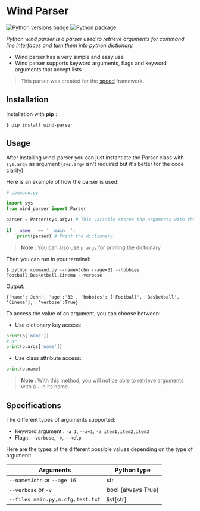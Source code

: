 # Wind Parser 
![Python versions badge](https://img.shields.io/pypi/pyversions/wind-parser) [![Python package](https://github.com/anthonyraf/wind-parser/actions/workflows/python-package.yml/badge.svg?branch=main)](https://github.com/anthonyraf/wind-parser/actions/workflows/python-package.yml)

*Python wind parser is a parser used to retrieve arguments for command line interfaces and turn them into python dictionary.*

- Wind parser has a very simple and easy use
- Wind parser supports keyword arguments, flags and keyword arguments that accept lists
> This parser was created for the [speed](https://github.com/anthonyraf/speed-cli) framework.
## Installation

Installation with **pip** : 

    $ pip install wind-parser
    
## Usage

After installing wind-parser you can just instantiate the Parser class with `sys.argv` as argument (`sys.argv` isn't required but it's better for the code clarity)

Here is an example of how the parser is used:
```python
# command.py

import sys
from wind_parser import Parser

parser = Parser(sys.argv) # This variable stores the arguments with their values in a python dictionary
 
if __name__ == '__main__':
    print(parser) # Print the dictionary
```
> **Note**
> : You can also use `p.args` for printing the dictionary


Then you can run in your terminal:
    
    $ python command.py --name=John --age=32 --hobbies Football,Basketball,Cinema --verbose
Output:

    {'name':'John', 'age':'32', 'hobbies': ['Football', 'Basketball', 'Cinema'],  'verbose':True}
To access the value of an argument, you can choose between:

- Use dictionary key access: 
```python
print(p['name'])
# or
print(p.args['name'])
```
- Use class attribute access:
```python
print(p.name)
```
> **Note**
> : With this method, you will not be able to retrieve arguments with a `-` in its name.

## Specifications
The different types of arguments supported:

- Keyword argument : `-a 1`, `--a=1`, `-a item1,item2,item3`
- Flag : `--verbose`, `-v`, `--help`


Here are the types of the different possible values depending on the type of argument:

| Arguments | Python type|
|-----------|-----|
|`--name=John` or `--age 16`| str |
|`--verbose` or `-v` | bool (always True) |
|`--files main.py,m.cfg,test.txt` | list[str]

